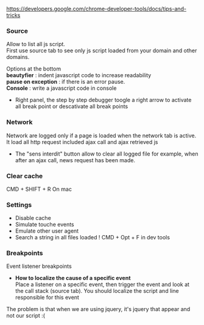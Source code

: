https://developers.google.com/chrome-developer-tools/docs/tips-and-tricks

### Source 

Allow to list all js script.   
First use source tab to see only js script loaded from your domain and other domains. 
 
Options at the bottom    
**beautyfier** : indent javascript code to increase readability    
**pause on exception** : if there is an error pause.    
**Console** : write a javascript code in console   

* Right panel, the step by step debugger toogle a right arrow to activate all break point or descativate all break points

### Network 

Network are logged only if a page is loaded when the network tab is active.     
It load all http request included ajax call and ajax retrieved js 

* The "sens interdit" button allow to clear all logged file for example, when after an ajax call, news request has been made. 


### Clear cache

CMD + SHIFT + R 
On mac

### Settings 

* Disable cache 
* Simulate touche events
* Emulate other user agent 
* Search a string in all files loaded ! 
CMD + Opt + F in dev tools 

### Breakpoints

Event listener breakpoints   

* **How to localize the cause of a specific event**     
Place a listener on a specific event, then trigger the event
and look at the call stack (source tab). 
You should localize the script and line responsible for this event   

The problem is that when we are using jquery, it's jquery that appear and not our script :(